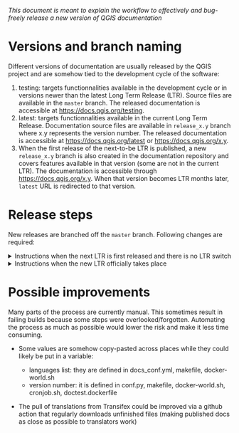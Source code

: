 _This document is meant to explain the workflow to effectively
and bug-freely release a new version of QGIS documentation_ 

# Versions and branch naming

Different versions of documentation are usually released by the QGIS project
and are somehow tied to the development cycle of the software:

1. testing: targets functionnalities available in the development cycle
or in versions newer than the latest Long Term Release (LTR).
Source files are available in the `master` branch.
The released documentation is accessible at https://docs.qgis.org/testing.
1. latest: targets functionnalities available in the current Long Term Release.
Documentation source files are available in `release_x.y` branch where x.y represents the version number.
The released documentation is accessible at https://docs.qgis.org/latest
or https://docs.qgis.org/x.y.
1. When the first release of the next-to-be LTR is published, a new `release_x.y` branch is also created
in the documentation repository and covers features available in that version (some are not in the current LTR).
The documentation is accessible through https://docs.qgis.org/x.y.
When that version becomes LTR months later, `latest` URL is redirected to that version.


# Release steps

New releases are branched off the `master` branch.
Following changes are required:

<details>
  <summary>Instructions when the next LTR is first released and there is no LTR switch</summary>

  ## When LTR is still unchanged
This usually happens from the October release.

### master branch

#### Before creating the new release branch
Following changes have to be done in `master` branch before you create the new release branch.
Otherwise, you will have to do the changes twice: in master and in the new branch.

- [ ] In [substitutions.txt](substitutions.txt) file:
  - [ ] replace |CURRENT| value with the new version number
  - [ ] Remove intermediate versions substitutions and their occurrences in the rst files
- [ ] In [docs_conf.yml](docs_conf.yml) file: add the new release number to the `version_list` parameter

#### After the branch is created
- [ ] In [substitutions.txt](substitutions.txt) file, add substitutions for the versions of the LTR cycle that starts
- [ ] In [auto-label.yml](.github/workflows/auto-label.yml) file: update list of versions labels to listen to

### Current LTR branch
- [ ] In [docs_conf.yml](docs_conf.yml) file, add the new release number to the `version_list` parameter

### Next to-be LTR branch
New releases are branched off the `master` branch.

- [ ] Ensure that [basic changes](#Before-creating-the-new-release-branch) are applied and then add the following changes:
- [ ] In [conf.py](conf.py) file:
  - [ ] set the `version` value (in the form x.y)
  - [ ] set the html_context `isTesting` option to `False`

- [ ] In [docker-world.sh](docker-world.sh) file: replace `QGIS-Documentation` with `QGIS-Documentation-x.y`

- [ ] In [cronjob.sh](cronjob.sh) file:
  - [ ] replace `QGIS-Documentation` with `QGIS-Documentation-x.y`
  - [ ] replace `qgis_docs_master_build` with `qgis_docs_x.y_build`

- [ ] In [doctest.dockerfile](doctest.dockerfile): set the project container to pull QGIS sources from (i.e. `release-x_y`)

- [ ] In main [index.rst](docs/index.rst) file: replace `testing` with `x.y` in the Table Of Contents

### Repository and project configuration
- [ ] ⚠️ Make sure that the [PyQGIS documentation](https://qgis.org/pyqgis) of the new version is available.
- [ ] Add new labels to triage issues and pull requests: `backport <new_branch>`, new target versions
- [ ] Create a new milestone for the new cycle of LTR that starts

### Server
- [ ] Update instructions to publish the new version (in English, as html, zip and pdf) and avoid redirecting it to testing
</details>

<details>
  <summary>Instructions when the new LTR officially takes place</summary>

## When the new LTR is published
In February, the new version is labeled as LTR, and replace the previous one in many places.

### Old LTR branch 
- [ ] In [conf.py](conf.py) file: set the html_context `outdated` option to `True`
- [ ] Pull translations for all languages from transifex
  (see instructions in [README](README.md) file)
- [ ] Build the docs one more time

### New LTR branch 
- [ ] In [docs_conf.yml](docs_conf.yml) file: add target languages to the `supported_languages` parameter.
  These are the languages that will be published in the documentation.
  A threshold of 5% is currently applied to candidates.
- [ ] In [docker-world.sh](docker-world.sh) file: complete the `langs` variable with the supported languages
- [ ] In the [makefile](makefile):
  - [ ] set `VERSION` parameter to the version number
  - [ ] add the supported languages to the `LANGUAGES` parameter 
- [ ] Copy the [locale](locale) folder from the previous LTR to the new one
- [ ] Generate new English source files (see instructions in [README](README.md) file)

### Transifex
Translated versions are available only for long term releases and only the active LTR
is being translated. So when a new LTR is published, we disconnect the old one and connect the new one.

- [ ] Ensure that the translated strings have been correctly pasted to the new LTR branch
- [ ] Link the new LTR branch to the QGIS-Documentation project
  ([read docs on Transifex](https://docs.transifex.com/transifex-github-integrations/github-tx-ui))
- [ ] If the connection above does not correctly proceed, see workaround instructions
  in [README](README.md) file

### master branch
- [ ] In [fix_versions.sh](scripts/fix_versions.sh) file:
  - [ ] add the old LTR number to the `DEPRECATED` parameter
  - [ ] add the new LTR number to the `DOCVERSIONS` parameter

- [ ] In [pofiles.yml](.github/workflows/pofiles.yml): update references to the new LTR branch in order
  to generate updated English \*.po source files to push to Transifex
- [ ] In [translation_statistics.yml](.github/workflows/translation_statistics.yml): update references to
  the branch to generate translation statistics for the new LTR

### Server
- [ ] Redirect `latest` URL to the new LTR pages
- [ ] Update instructions to publish the new version (in published languages, as html, zip and pdf)

</details>

# Possible improvements
Many parts of the process are currently manual. This sometimes result in failing builds because
some steps were overlooked/forgotten.
Automating the process as much as possible would lower the risk and make it less time consuming.

* Some values are somehow copy-pasted across places while they could likely be put in a variable: 

  * languages list: they are defined in docs_conf.yml, makefile, docker-world.sh
  * version number: it is defined in conf.py, makefile, docker-world.sh, cronjob.sh, doctest.dockerfile
* The pull of translations from Transifex could be improved via a github action that regularly
  downloads unfinished files (making published docs as close as possible to translators work)
